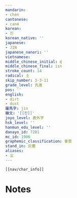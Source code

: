 ```yaml
---
mandarin:
- chén
cantonese:
- can4
korean:
- 진
korean_native: ''
japanese:
- JIN
japanese_nanori: ''
vietnamese:
middle_chinese_initial: ɖ
middle_chinese_final: iɪn
stroke_count: 14
radical: 土
skip_number: 3-3-11
grade_level: 先進
pos: ''
english:
- dirt
- dust
羅馬字: jin
韓文: '[[진]]'
joyo_level: 表外字
hsk_level: ''
hanmun_edu_level: ''
danayo_id: 7201
mc_id: 1906
graphemic_classification: 會意
stand_in: 灰塵
aliases:
- 尘
---
```

```meta-bind-embed
[[nav/char_info]]
```

# Notes
